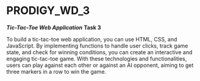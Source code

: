 # PRODIGY_WD_3
<b><i>Tic-Tac-Toe Web Application</i></b>
<b>Task 3</b>
<p>To build a tic-tac-toe web application, you can use HTML, CSS, and JavaScript. By implementing functions to handle user clicks, track game state, and check for winning conditions, you can create an interactive and engaging tic-tac-toe game. With these technologies and functionalities, users can play against each other or against an AI opponent, aiming to get three markers in a row to win the game.</p>

